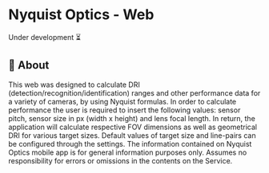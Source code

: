 # Nyquist Optics - Web

Under development :hourglass_flowing_sand:

## :mag_right: About
This web was designed to calculate DRI (detection/recognition/identification) ranges and other performance data for a variety
of cameras, by using Nyquist formulas.
In order to calculate performance the user is required to insert the following values: sensor pitch, sensor size in px (width x height)
and lens focal length. In return, the application will calculate respective FOV dimensions as well as geometrical DRI for various target 
sizes.
Default values of target size and line-pairs can be configured through the settings.
The information contained on Nyquist Optics mobile app is for general information purposes only. Assumes no responsibility for errors
or omissions in the contents on the Service.


